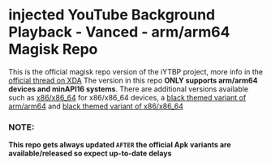 # injected YouTube Background Playback - Vanced - arm/arm64 Magisk Repo

This is the official magisk repo version of the iYTBP project, more info in the [official thread on XDA](https://forum.xda-developers.com/android/apps-games/app-iytbp-injected-youtube-background-t3560900)
The version in this repo **ONLY supports arm/arm64 devices and minAPI16 systems**.
There are additional versions available such as [x86/x86_64](https://github.com/zanezam/iYTBP-Vanced-x86-x86_64-Magisk-Repo) for x86/x86_64 devices,
a [black themed variant of arm/arm64](https://github.com/zanezam/iYTBP-Vanced-black-arm-arm64-Magisk-Repo) and [black themed variant of x86/x86_64](https://github.com/zanezam/iYTBP-Vanced-black-x86-x86_64-Magisk-Repo)

### NOTE:
**This repo gets always updated `AFTER` the official Apk variants are available/released so expect up-to-date delays**

